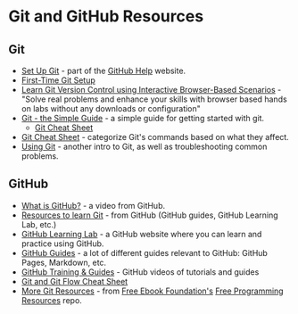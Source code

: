 # Git and GitHub Resources

## Git  
- [Set Up Git](https://help.github.com/articles/set-up-git/) - part of the [GitHub Help](https://help.github.com/) website.
- [First-Time Git Setup](https://git-scm.com/book/en/v2/Getting-Started-First-Time-Git-Setup)
- [Learn Git Version Control using Interactive Browser-Based Scenarios](https://katacoda.com/courses/git) - "Solve real problems and enhance your skills with browser based hands on labs without any downloads or configuration"
- [Git - the Simple Guide](http://rogerdudler.github.io/git-guide/) - a simple guide for getting started with git.
  - [Git Cheat Sheet](http://rogerdudler.github.io/git-guide/files/git_cheat_sheet.pdf)
- [Git Cheat Sheet](http://ndpsoftware.com/git-cheatsheet.html) - categorize Git's commands based on what they affect.  
- [Using Git](http://www.magic-analytics.com/blog/using-git-the-solo-master) - another intro to Git, as well as troubleshooting common problems.

## GitHub
- [What is GitHub?](https://www.youtube.com/watch?v=w3jLJU7DT5E) - a video from GitHub.
- [Resources to learn Git](https://try.github.io) - from GitHub (GitHub guides, GitHub Learning Lab, etc.)
- [GitHub Learning Lab](https://lab.github.com/) - a GitHub website where you can learn and practice using GitHub.
- [GitHub Guides](https://guides.github.com) - a lot of different guides relevant to GitHub: GitHub Pages, Markdown, etc. 
- [GitHub Training & Guides](https://www.youtube.com/githubguides) - GitHub videos of tutorials and guides
- [Git and Git Flow Cheat Sheet](https://github.com/arslanbilal/git-cheat-sheet#readme)  
- [More Git Resources](https://github.com/EbookFoundation/free-programming-books/blob/master/free-programming-books.md#git) - from [Free Ebook Foundation's](https://github.com/EbookFoundation) [Free Programming Resources](https://github.com/EbookFoundation/free-programming-books) repo.
